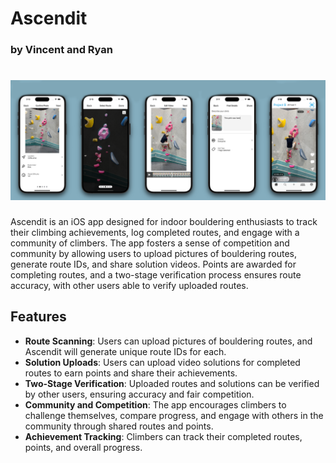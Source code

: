 # Ascendit
### by Vincent and Ryan
# ![Ascendit Banner](./assets/acendit.png)
Ascendit is an iOS app designed for indoor bouldering enthusiasts to track their climbing achievements, log completed routes, and engage with a community of climbers. The app fosters a sense of competition and community by allowing users to upload pictures of bouldering routes, generate route IDs, and share solution videos. Points are awarded for completing routes, and a two-stage verification process ensures route accuracy, with other users able to verify uploaded routes.

## Features

- **Route Scanning**: Users can upload pictures of bouldering routes, and Ascendit will generate unique route IDs for each.
- **Solution Uploads**: Users can upload video solutions for completed routes to earn points and share their achievements.
- **Two-Stage Verification**: Uploaded routes and solutions can be verified by other users, ensuring accuracy and fair competition.
- **Community and Competition**: The app encourages climbers to challenge themselves, compare progress, and engage with others in the community through shared routes and points.
- **Achievement Tracking**: Climbers can track their completed routes, points, and overall progress.
